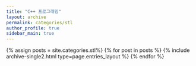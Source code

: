 ```yaml
---
title: "C++ 프로그래밍"
layout: archive
permalink: categories/stl
author_profile: true
sidebar_main: true
---
```


{% assign posts = site.categories.stl%}
{% for post in posts %} {% include archive-single2.html type=page.entries_layout %} {% endfor %}

